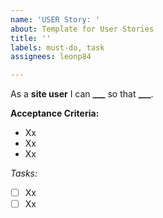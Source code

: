 ```yaml
---
name: 'USER Story: '
about: Template for User Stories
title: ''
labels: must-do, task
assignees: leonp84

---
```


As a **site user** I can **___** so that **___**.

**Acceptance Criteria:**
- Xx
- Xx
- Xx

*Tasks:*
- [ ] Xx
- [ ] Xx
